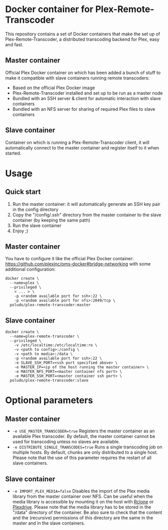 # Docker container for Plex-Remote-Transcoder
This repository contains a set of Docker containers that make the set up of Plex-Remote-Transcoder, a distributed transcoding backend for Plex, easy and fast.

## Master container
Official Plex Docker container on which has been added a bunch of stuff to make it compatible with slave containers running remote transcoders:
- Based on the official Plex Docker image
- Plex-Remote-Transcoder installed and set up to be run as a master node
- Bundled with an SSH server & client for automatic interaction with slave containers
- Bundled with an NFS server for sharing of required Plex files to slave containers

## Slave container
Container on which is running a Plex-Remote-Transcoder client, it will automatically connect to the master container and register itself to it when started.

# Usage

## Quick start
1. Run the master container: it will automatically generate an SSH key pair in the config directory
2. Copy the "/config/.ssh" directory from the master container to the slave container (by keeping the same path)
3. Run the slave container
4. Enjoy ;)

## Master container
You have to configure it like the official Plex Docker container: https://github.com/plexinc/pms-docker#bridge-networking with some additional configuration:
```
docker create \
  --name=plex \
  --privileged \
	< ... > \
	-p <random available port for ssh>:22 \
	-p <random available port for nfs>:2049/tcp \
  poludo/plex-remote-transcoder:master
```

## Slave container
```
docker create \
  --name=plex-remote-transcoder \
  --privileged \
	-v /etc/localtime:/etc/localtime:ro \
	-v <path to config>:/config \
	-v <path to media>:/data \
	-p <random available port for ssh>:22 \
	-e SLAVE_SSH_PORT=<ssh port specified above> \
	-e MASTER_IP=<ip of the host running the master container> \
	-e MASTER_NFS_PORT=<master container nfs port> \
	-e MASTER_SSH_PORT=<master container ssh port> \
  poludo/plex-remote-transcoder:slave
```

# Optional parameters

## Master container
- `-e USE_MASTER_TRANSCODER=true` Registers the master container as an available Plex transcoder. By default, the master container cannot be used for transcoding unless no slaves are available.
- `-e DISTRIBUTE_SINGLE_TRANSCODES=true` Runs a single transcoding job on multiple hosts. By default, chunks are only distributed to a single host. Please note that the use of this parameter requires the restart of all slave containers.

## Slave container
- `-e IMPORT_PLEX_MEDIA=false` Disables the import of the Plex media library from the master container over NFS. Can be useful when the media library is accessible by mounting it on the host with [Rclone](https://github.com/ncw/rclone) or [Plexdrive](https://github.com/dweidenfeld/plexdrive). Please note that the media library has to be stored in the "/data" directory of the container. Be also sure to check that the content and the (recursive) permissions of this directory are the same in the master and in the slave containers.
